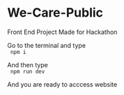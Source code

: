 # We-Care-Public
Front End Project Made for Hackathon

Go to the terminal and type <br>
``` npm i```

And then type <br>
``` npm run dev```

And you are ready to acccess website

